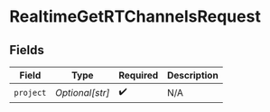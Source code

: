 # RealtimeGetRTChannelsRequest


## Fields

| Field              | Type               | Required           | Description        |
| ------------------ | ------------------ | ------------------ | ------------------ |
| `project`          | *Optional[str]*    | :heavy_check_mark: | N/A                |